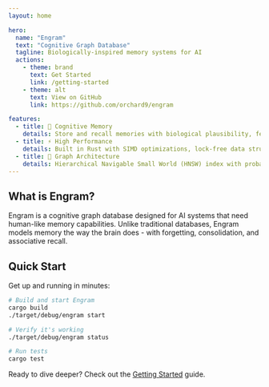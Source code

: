 ```yaml
---
layout: home

hero:
  name: "Engram"
  text: "Cognitive Graph Database"
  tagline: Biologically-inspired memory systems for AI
  actions:
    - theme: brand
      text: Get Started
      link: /getting-started
    - theme: alt
      text: View on GitHub
      link: https://github.com/orchard9/engram

features:
  - title: 🧠 Cognitive Memory
    details: Store and recall memories with biological plausibility, featuring spreading activation and memory consolidation
  - title: ⚡ High Performance
    details: Built in Rust with SIMD optimizations, lock-free data structures, and NUMA-aware memory management
  - title: 🔗 Graph Architecture
    details: Hierarchical Navigable Small World (HNSW) index with probabilistic confidence scoring
---
```


## What is Engram?

Engram is a cognitive graph database designed for AI systems that need human-like memory capabilities. Unlike traditional databases, Engram models memory the way the brain does - with forgetting, consolidation, and associative recall.

## Quick Start

Get up and running in minutes:

```bash
# Build and start Engram
cargo build
./target/debug/engram start

# Verify it's working
./target/debug/engram status

# Run tests
cargo test
```

Ready to dive deeper? Check out the [Getting Started](/getting-started) guide.